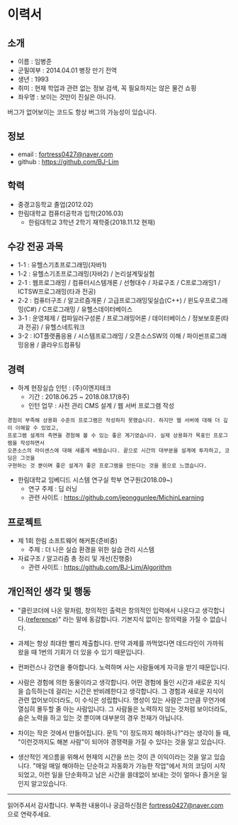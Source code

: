 # 이력서
## 소개
- 이름 : 임병준
- 군필여부 : 2014.04.01 병장 만기 전역
- 생년 : 1993
- 취미 : 현재 학업과 관련 없는 정보 검색, 꼭 필요하지는 않은 물건 쇼핑
- 좌우명 : 보이는 것만이 진실은 아니다.

버그가 없어보이는 코드도 항상 버그의 가능성이 있습니다.

## 정보
- email : fortress0427@naver.com
- github : https://github.com/BJ-Lim

## 학력
- 중경고등학교 졸업(2012.02)
- 한림대학교 컴퓨터공학과 입학(2016.03)
  + 한림대학교 3학년 2학기 재학중(2018.11.12 현재)
  
## 수강 전공 과목
- 1-1 : 유헬스기초프로그래밍(자바1)
- 1-2 : 유헬스기초프로그래밍(자바2) / 논리설계및실험
- 2-1 : 웹프로그래밍 / 컴퓨터시스템개론 / 선형대수 / 자료구조 / C프로그래밍1 / ICTSW프로그래밍(타과 전공)
- 2-2 : 컴퓨터구조 / 알고르즘개론 / 고급프로그래밍및실습(C++) / 윈도우프로그래밍(C#) / C프로그래밍 / 유헬스데이터베이스
- 3-1 : 운영체제 / 컴파일러구성론 / 프로그래밍어론 / 데이터베이스 / 정보보호론(타과 전공) / 유헬스네트워크
- 3-2 : IOT플랫폼응용 / 시스템프로그래밍 / 오픈소스SW의 이해 / 파이썬프로그래밍응용 / 클라우드컴퓨팅

## 경력
- 하계 현장실습 인턴 : (주)이엔지테크
  + 기간 : 2018.06.25 ~ 2018.08.17(8주)
  + 인턴 업무 : 사전 관리 CMS 설계 / 웹 서버 프로그램 작성

```
경험이 부족해 상용화 수준의 프로그램은 작성하지 못했습니다. 하지만 웹 서버에 대해 더 깊이 이해할 수 있었고,
프로그램 설계의 측면을 경험해 볼 수 있는 좋은 계기였습니다. 실제 상용화가 목표인 프로그램을 작성하면서
오픈소스의 라이센스에 대해 새롭게 배웠습니다. 끝으로 시간의 대부분을 설계에 투자하고, 코딩은 그것을
구현하는 것 뿐이며 좋은 설계가 좋은 프로그램을 만든다는 것을 몸으로 느꼈습니다.
```  
- 한림대학교 임베디드 시스템 연구실 학부 연구원(2018.09~)
  + 연구 주제 : 딥 러닝
  + 관련 사이트 : https://github.com/jeonggunlee/MichinLearning

## 프로젝트
- 제 1회 한림 소프트웨어 해커톤(준비중)
  + 주제 : 더 나은 실습 환경을 위한 실습 관리 시스템
- 자료구조 / 알고리즘 총 정리 및 개선(진행중)
  + 관련 사이트 : https://github.com/BJ-Lim/Algorithm

## 개인적인 생각 및 행동
- "클린코더에 나온 말처럼, 창의적인 출력은 창의적인 입력에서 나온다고 생각합니다.([reference](https://github.com/JSpiner/RESUME/blob/master/README.md))" 라는 말에 동감합니다. 기본지식 없이는 창의력을 가질 수 없습니다.

- 과제는 항상 최대한 빨리 제출합니다. 만약 과제를 까먹었다면 데드라인이 가까워 왔을 때 1번의 기회가 더 있을 수 있기 때문입니다.

- 컨퍼런스나 강연을 좋아합니다. 노력하며 사는 사람들에게 자극을 받기 때문입니다.

- 사람은 경험에 의한 동물이라고 생각합니다. 어떤 경험에 들인 시간과 새로운 지식을 습득하는데 걸리는 시간은 반비례한다고 생각합니다. 그 경험과 새로운 지식이 관련 없어보이더라도, 이 수식은 성립합니다. 명성이 있는 사람은 그만큼 무언가에 열심히 몰두할 줄 아는 사람입니다. 그 사람들은 노력하지 않는 것처럼 보이더라도, 숨은 노력을 하고 있는 것 뿐이며 대부분의 경우 천재가 아닙니다.

- 차이는 작은 것에서 만들어집니다. 문득 "이 정도까지 해야하나?"라는 생각이 들 때, "이런것까지도 해본 사람"이 되어야 경쟁력을 가질 수 있다는 것을 알고 있습니다.

- 생산적인 게으름을 위해서 현재의 시간을 쓰는 것이 큰 이익이라는 것을 알고 있습니다. "매일 매일 해야하는 단순하고 자동화가 가능한 작업"에서 저의 코딩이 시작되었고, 이런 일을 단순화하고 남은 시간을 쓸데없이 보내는 것이 얼마나 즐거운 일인지 알고있습니다.

----
읽어주셔서 감사합니다. 부족한 내용이나 궁금하신점은 fortress0427@naver.com 으로 연락주세요.
